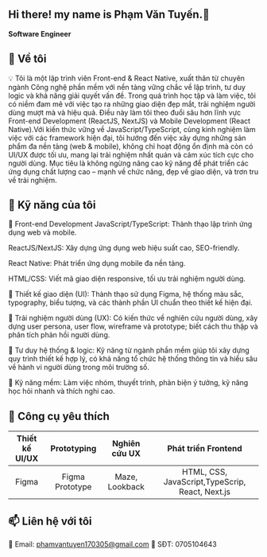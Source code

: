 ## Hi there! my name is Phạm Văn Tuyến.👋
**Software Engineer**

## 🚀 Về tôi
💡 Tôi là một lập trình viên Front-end & React Native, xuất thân từ chuyên ngành Công nghệ phần mềm với nền tảng vững chắc về lập trình, tư duy logic và khả năng giải quyết vấn đề. Trong quá trình học tập và làm việc, tôi có niềm đam mê với việc tạo ra những giao diện đẹp mắt, trải nghiệm người dùng mượt mà và hiệu quả. Điều này làm tôi theo đuổi sâu hơn lĩnh vực Front-end Development (ReactJS, NextJS) và Mobile Development (React Native).Với kiến thức vững về JavaScript/TypeScript, cùng kinh nghiệm làm việc với các framework hiện đại, tôi hướng đến việc xây dựng những sản phẩm đa nền tảng (web & mobile), không chỉ hoạt động ổn định mà còn có UI/UX được tối ưu, mang lại trải nghiệm nhất quán và cảm xúc tích cực cho người dùng. Mục tiêu là không ngừng nâng cao kỹ năng để phát triển các ứng dụng chất lượng cao – mạnh về chức năng, đẹp về giao diện, và trơn tru về trải nghiệm.

## 🔧 Kỹ năng của tôi
🎨 Front-end Development
JavaScript/TypeScript: Thành thạo lập trình ứng dụng web và mobile.

ReactJS/NextJS: Xây dựng ứng dụng web hiệu suất cao, SEO-friendly.

React Native: Phát triển ứng dụng mobile đa nền tảng.

HTML/CSS: Viết mã giao diện responsive, tối ưu trải nghiệm người dùng.

🎨 Thiết kế giao diện (UI): Thành thạo sử dụng Figma, hệ thống màu sắc, typography, biểu tượng, và các thành phần UI chuẩn theo thiết kế hiện đại.

🧠 Trải nghiệm người dùng (UX): Có kiến thức về nghiên cứu người dùng, xây dựng user persona, user flow, wireframe và prototype; biết cách thu thập và phân tích phản hồi người dùng.

🔄 Tư duy hệ thống & logic: Kỹ năng từ ngành phần mềm giúp tôi xây dựng quy trình thiết kế hợp lý, có khả năng tổ chức hệ thống thông tin và hiểu sâu về hành vi người dùng trong môi trường số.

🤝 Kỹ năng mềm: Làm việc nhóm, thuyết trình, phản biện ý tưởng, kỹ năng học hỏi nhanh và thích nghi cao.

## 🔹 Công cụ yêu thích

| Thiết kế UI/UX | Prototyping   | Nghiên cứu UX | Phát triển Frontend |
|:--------------:|:-------------:|:-------------:|:-------------------:|
| Figma          |Figma Prototype| Maze, Lookback| HTML, CSS, JavaScript,TypeScrip, React, Next.js|



 ## 📫 Liên hệ với tôi
📧 Email: phamvantuyen170305@gmail.com
📧 SĐT: 0705104643


<!--
**Tuien18old/Tuien18old** is a ✨ _special_ ✨ repository because its `README.md` (this file) appears on your GitHub profile.

Here are some ideas to get you started:

- 🔭 I’m currently working on ...
- 🌱 I’m currently learning ...
- 👯 I’m looking to collaborate on ...
- 🤔 I’m looking for help with ...
- 💬 Ask me about ...
- 📫 How to reach me: ...
- 😄 Pronouns: ...
- ⚡ Fun fact: ...
-->

